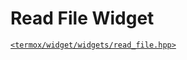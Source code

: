 # Read File Widget

[`<termox/widget/widgets/read_file.hpp>`](../../../include/termox/widget/widgets/read_file.hpp)
